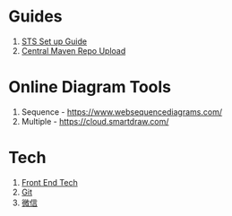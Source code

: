# Guides
1. [STS Set up Guide](https://github.com/XinYang-Pan/Misc/wiki/STS-Set-up-Guide)
1. [Central Maven Repo Upload](https://github.com/XinYang-Pan/Misc/wiki/Central-Maven-Repo-Upload)

# Online Diagram Tools
1. Sequence - https://www.websequencediagrams.com/
1. Multiple - https://cloud.smartdraw.com/

# Tech
1. [Front End Tech](https://github.com/XinYang-Pan/Misc/wiki/Front-End-Tech)
1. [Git](https://github.com/XinYang-Pan/Misc/wiki/Git)
1. [微信](https://github.com/XinYang-Pan/Misc/wiki/%E5%BE%AE%E4%BF%A1)

